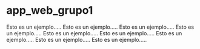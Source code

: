 # app_web_grupo1
Esto es un ejemplo.....
Esto es un ejemplo.....
Esto es un ejemplo.....
Esto es un ejemplo.....
Esto es un ejemplo.....
Esto es un ejemplo.....
Esto es un ejemplo.....
Esto es un ejemplo.....
Esto es un ejemplo.....